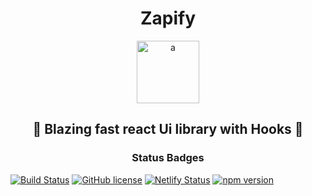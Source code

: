 <h1 align="center">Zapify</h1>
<p align="center"><img src="https://i.ibb.co/X23NHw6/a.png" height="100px" alt="a" border="0"></p>
<h2 align="center">🚀 Blazing fast react Ui library with Hooks 🚀</h2>

<h3 align="center">Status Badges</h3>

[![Build Status](https://travis-ci.org/zapify-ui/zapify.svg?branch=Staging)](https://travis-ci.org/zapify-ui/zapify)
[![GitHub license](https://img.shields.io/badge/license-MIT-blue.svg)](https://github.com/zapify-ui/zapify/blob/Staging/LICENSE) 
[![Netlify Status](https://api.netlify.com/api/v1/badges/71ceb923-c95d-413d-9519-30c7931fc134/deploy-status)](https://app.netlify.com/sites/zapify/deploys)
[![npm version](https://badge.fury.io/js/zapify-ui.svg)](https://badge.fury.io/js/zapify-ui)
